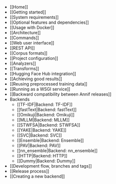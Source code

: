 * [[Home]]
* [[Getting started]]
* [[System requirements]]
* [[Optional features and dependencies]]
* [[Usage with Docker]]
* [[Architecture]]
* [[Commands]]
* [[Web user interface]]
* [[REST API]]
* [[Corpus formats]]
* [[Project configuration]]
* [[Analyzers]]
* [[Transforms]]
* [[Hugging Face Hub integration]]
* [[Achieving good results]]
* [[Reusing preprocessed training data]]
* [[Running as a WSGI service]]
* [[Backward compatibility between Annif releases]]
* Backends
  * [[TF-IDF|Backend: TF-IDF]]
  * [[fastText|Backend: fastText]]
  * [[Omikuji|Backend: Omikuji]]
  * [[MLLM|Backend: MLLM]]
  * [[STWFSA|Backend: STWFSA]]
  * [[YAKE|Backend: YAKE]]
  * [[SVC|Backend: SVC]]
  * [[Ensemble|Backend: Ensemble]]
  * [[PAV|Backend: PAV]]
  * [[nn_ensemble|Backend: nn_ensemble]]
  * [[HTTP|Backend: HTTP]]
  * [[Dummy|Backend: Dummy]]
* [[Development flow, branches and tags]]
* [[Release process]]
* [[Creating a new backend]]